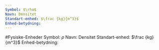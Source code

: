 ```yaml
---
Symbol: $\rho$
Navn: Densitet
Standart-enhed: $\frac {kg}{m^3}$
Enhed-betydning:
---
```

#Fysiske-Enheder 
Symbol: $\rho$
Navn: Densitet
Standart-enhed: $\frac {kg}{m^3}$
Enhed-betydning: